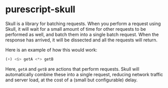 # purescript-skull

Skull is a library for batching requests. When you perform a request using
Skull, it will wait for a small amount of time for other requests to be
performed as well, and batch them into a single batch request. When the
response has arrived, it will be dissected and all the requests will return.

Here is an example of how this would work:

```purescript
(+) <$> getA <*> getB
```

Here, `getA` and `getB` are actions that perform requests. Skull will
automatically combine these into a single request, reducing network traffic and
server load, at the cost of a (small but configurable) delay.
